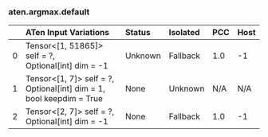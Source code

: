 ### aten.argmax.default
|    | ATen Input Variations                                                     | Status   | Isolated   | PCC   | Host   |
|---:|:--------------------------------------------------------------------------|:---------|:-----------|:------|:-------|
|  0 | Tensor<[1, 51865]> self = ?,<br>Optional[int] dim = -1                    | Unknown  | Fallback   | 1.0   | -1     |
|  1 | Tensor<[1, 7]> self = ?,<br>Optional[int] dim = 1,<br>bool keepdim = True | None     | Unknown    | N/A   | N/A    |
|  2 | Tensor<[2, 7]> self = ?,<br>Optional[int] dim = -1                        | None     | Fallback   | 1.0   | -1     |


